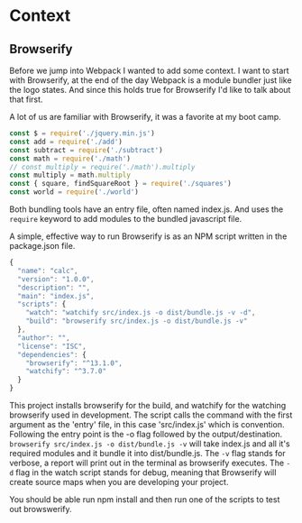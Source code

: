 # Context

## Browserify

Before we jump into Webpack I wanted to add some context. I want to start with Browserify, at the end of the day Webpack is a module bundler just like the logo states. And since this holds true for Browserify I'd like to talk about that first.

A lot of us are familiar with Browserify, it was a favorite at my boot camp.

``` javascript
const $ = require('./jquery.min.js')
const add = require('./add')
const subtract = require('./subtract')
const math = require('./math')
// const multiply = require('./math').multiply
const multiply = math.multiply
const { square, findSquareRoot } = require('./squares')
const world = require('./world')
```

Both bundling tools have an entry file, often named index.js. And uses the `require` keyword to add modules to the bundled javascript file.

A simple, effective way to run Browserify is as an NPM script written in the package.json file.

``` javascript
{
  "name": "calc",
  "version": "1.0.0",
  "description": "",
  "main": "index.js",
  "scripts": {
    "watch": "watchify src/index.js -o dist/bundle.js -v -d",
    "build": "browserify src/index.js -o dist/bundle.js -v"
  },
  "author": "",
  "license": "ISC",
  "dependencies": {
    "browserify": "^13.1.0",
    "watchify": "^3.7.0"
  }
}
```
This project installs browserify for the build, and watchify for the watching browserify used in development. The script calls the command with the first argument as the 'entry' file, in this case 'src/index.js' which is convention. Following the entry point is the -o flag followed by the output/destination. `browserify src/index.js -o dist/bundle.js -v` will take index.js and all it's required modules and it bundle it into dist/bundle.js. The `-v` flag stands for verbose, a report will print out in the terminal as browserify executes. The `-d` flag in the watch script stands for debug, meaning that Browserify will create source maps when you are developing your project.

You should be able run npm install and then run one of the scripts to test out browswerify.



